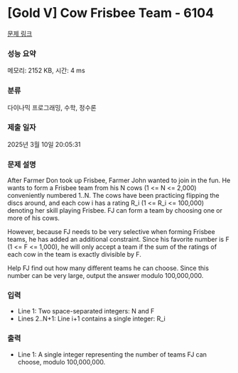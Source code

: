 # [Gold V] Cow Frisbee Team - 6104 

[문제 링크](https://www.acmicpc.net/problem/6104) 

### 성능 요약

메모리: 2152 KB, 시간: 4 ms

### 분류

다이나믹 프로그래밍, 수학, 정수론

### 제출 일자

2025년 3월 10일 20:05:31

### 문제 설명

<p>After Farmer Don took up Frisbee, Farmer John wanted to join in the fun. He wants to form a Frisbee team from his N cows (1 <= N <= 2,000) conveniently numbered 1..N. The cows have been practicing flipping the discs around, and each cow i has a rating R_i (1 <= R_i <= 100,000) denoting her skill playing Frisbee. FJ can form a team by choosing one or more of his cows.</p>

<p>However, because FJ needs to be very selective when forming Frisbee teams, he has added an additional constraint. Since his favorite number is F (1 <= F <= 1,000), he will only accept a team if the sum of the ratings of each cow in the team is exactly divisible by F.</p>

<p>Help FJ find out how many different teams he can choose. Since this number can be very large, output the answer modulo 100,000,000.</p>

### 입력 

 <ul>
	<li>Line 1: Two space-separated integers: N and F</li>
	<li>Lines 2..N+1: Line i+1 contains a single integer: R_i</li>
</ul>

### 출력 

 <ul>
	<li>Line 1: A single integer representing the number of teams FJ can choose, modulo 100,000,000.</li>
</ul>

